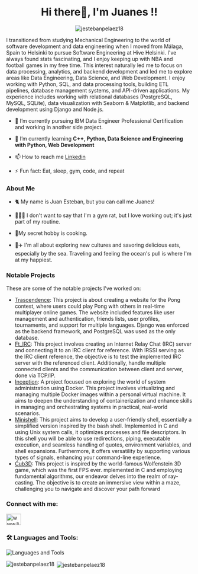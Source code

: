 <h1 align="center">Hi there👋, I'm Juanes !!</h1>

<p align="center"> <img src="https://komarev.com/ghpvc/?username=jestebanpelaez18&label=Profile%20views&color=0e75b6&style=flat" alt="jestebanpelaez18" /> </p>
I transitioned from studying Mechanical Engineering to the world of software development and data engineering when I moved from Málaga, Spain to Helsinki to pursue Software Engineering at Hive Helsinki. I've always found stats fascinating, and I enjoy keeping up with NBA and football games in my free time. This interest naturally led me to focus on data processing, analytics, and backend development and led me to explore areas like Data Engineering, Data Science, and Web Development. I enjoy working with Python, SQL, and data processing tools, building ETL pipelines, database management systems, and API-driven applications. My experience includes working with relational databases (PostgreSQL, MySQL, SQLite), data visualization with Seaborn & Matplotlib, and backend development using Django and Node.js.


- 🔭 I’m currently pursuing IBM Data Engineer Professional Certification and working in another side project. 

- 🌱 I’m currently learning **C++, Python, Data Science and Engineering with Python, Web Development**

- 📫 How to reach me [Linkedin](https://linkedin.com/in/www.linkedin.com/in/juan-esteban-pelaez-hoyos-123465162)

- ⚡ Fun fact: Eat, sleep, gym, code, and repeat

<h3 align="left">About Me</h3>

- 🐈 My name is Juan Esteban, but you can call me Juanes!

- 🏋🏻‍♂️ I don't want to say that I'm a gym rat, but I love working out; it's just part of my routine.

- 🍳My secret hobby is cooking.
  
- 🌊✈️ I'm all about exploring new cultures and savoring delicious eats, especially by the sea. Traveling and feeling the ocean's pull is where I'm at my happiest. 

<h3 align="left">Notable Projects</h3>

These are some of the notable projects I've worked on:


- [Trascendence](https://github.com/jestebanpelaez18/ft_transcendence): This project is about creating a website for the Pong contest, where users could play Pong with others in real-time multiplayer online games. The website included features like user management and authentication, friends lists, user profiles, tournaments, and support for multiple languages. Django was enforced as the backend framework, and PostgreSQL was used as the only database.
- [Ft_IRC](https://github.com/jestebanpelaez18/ft_irc): This project involves creating an Internet Relay Chat (IRC) server and connecting it to an IRC client for reference. With IRSSI serving as the IRC client reference, the objective is to test the implemented IRC server with the referenced client. Additionally, handle multiple connected clients and the communication between client and server, done via TCP/IP.
- [Inception](https://github.com/jestebanpelaez18/42Course-Inception): A project focused on exploring the world of system administration using Docker. This project involves virtualizing and managing multiple Docker images within a personal virtual machine. It aims to deepen the understanding of containerization and enhance skills in managing and orchestrating systems in practical, real-world scenarios.
- [Minishell](https://github.com/jestebanpelaez18/42Course-Minishell.git): This project aims to develop a user-friendly shell, essentially a simplified version inspired by the bash shell. Implemented in C and using Unix system calls, it optimizes processes and file descriptors. In this shell you will be able to use redirections, piping, executable execution, and seamless handling of quotes, environment variables, and shell expansions. Furthermore, it offers versatility by supporting various types of signals, enhancing your command-line experience. 
- [Cub3D](https://github.com/jestebanpelaez18/Cub3d.git): This project is inspired by the world-famous Wolfenstein 3D game, which was the first FPS ever. mplemented in C and employing fundamental algorithms, our endeavor delves into the realm of ray-casting. The objective is to create an immersive view within a maze, challenging you to navigate and discover your path forward

<h3 align="left">Connect with me:</h3>
<p align="left">
<a href="https://linkedin.com/in/www.linkedin.com/in/juan-esteban-pelaez-hoyos-123465162" target="blank"><img align="center" src="https://raw.githubusercontent.com/rahuldkjain/github-profile-readme-generator/master/src/images/icons/Social/linked-in-alt.svg" alt="www.linkedin.com/in/juan-esteban-pelaez-hoyos-123465162" height="30" width="40" /></a>
</p>

<h3 align="left"> 🛠 Languages and Tools:</h3> 

![Languages and Tools](https://skillicons.dev/icons?i=c,cpp,git,github,bash,linux,py,vscode,arduino,emacs,docker,apple,debian,django,js,latex,mysql,postgres,sqlite,windows)

<p><img align="left" src="https://github-readme-stats.vercel.app/api/top-langs?username=jestebanpelaez18&show_icons=true&locale=en&layout=compact" alt="jestebanpelaez18" /></p>

<p>&nbsp;<img align="center" src="https://github-readme-stats.vercel.app/api?username=jestebanpelaez18&show_icons=true&locale=en" alt="jestebanpelaez18" /></p>

